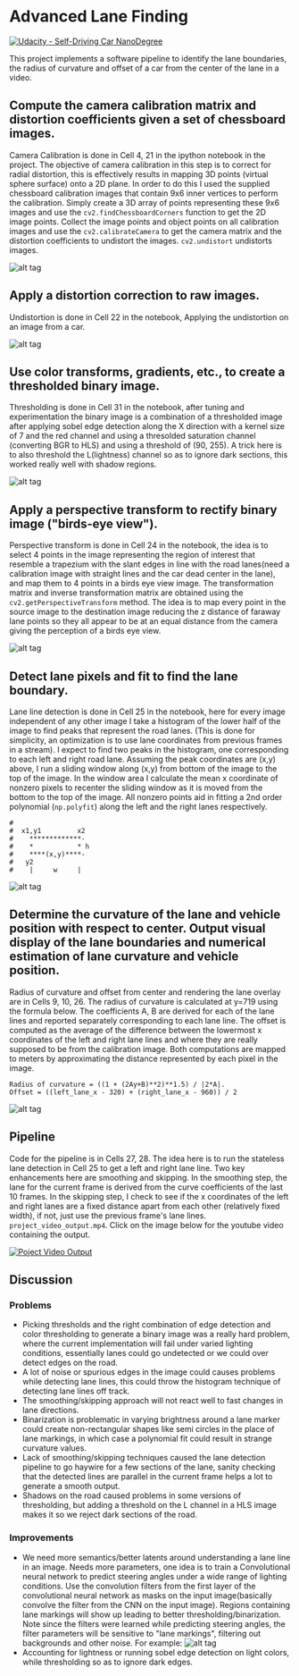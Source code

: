 # Advanced Lane Finding
[![Udacity - Self-Driving Car NanoDegree](https://s3.amazonaws.com/udacity-sdc/github/shield-carnd.svg)](http://www.udacity.com/drive)

This project implements a software pipeline to identify the lane boundaries, the radius of curvature and offset of a car from the center of the lane in a video.

## Compute the camera calibration matrix and distortion coefficients given a set of chessboard images.
Camera Calibration is done in Cell 4, 21 in the ipython notebook in the project. The objective of camera calibration in this step is to correct for radial distortion, this is effectively results in mapping 3D points (virtual sphere surface) onto a 2D plane. In order to do this I used the supplied chessboard calibration images that contain 9x6 inner vertices to perform the calibration. Simply create a 3D array of points representing these 9x6 images and use the ``cv2.findChessboardCorners`` function to get the 2D image points. Collect the image points and object points on all calibration images and use the ``cv2.calibrateCamera`` to get the camera matrix and the distortion coefficients to undistort the images. ``cv2.undistort`` undistorts images.

![alt tag](https://raw.githubusercontent.com/nalapati/sdc-advanced-lane-finding/master/chessboard_undistort.jpg)

## Apply a distortion correction to raw images.
Undistortion is done in Cell 22 in the notebook, Applying the undistortion on an image from a car.

![alt tag](https://raw.githubusercontent.com/nalapati/sdc-advanced-lane-finding/master/straight_lines1_undistort.jpg)

## Use color transforms, gradients, etc., to create a thresholded binary image.
Thresholding is done in Cell 31 in the notebook, after tuning and experimentation the binary image is a combination of a thresholded image after applying sobel edge detection along the X direction with a kernel size of 7 and the red channel and using a thresolded saturation channel (converting BGR to HLS) and using a threshold of (90, 255). A trick here is to also threshold the L(lightness) channel so as to ignore dark sections, this worked really well with shadow regions.

![alt tag](https://raw.githubusercontent.com/nalapati/sdc-advanced-lane-finding/master/thresholded_images.jpg)

## Apply a perspective transform to rectify binary image ("birds-eye view").
Perspective transform is done in Cell 24 in the notebook, the idea is to select 4 points in the image representing the region of interest that resemble a trapezium with the slant edges in line with the road lanes(need a calibration image with straight lines and the car dead center in the lane), and map them to 4 points in a birds eye view image. The transformation matrix and inverse transformation matrix are obtained using the ``cv2.getPerspectiveTransform`` method. The idea is to map every point in the source image to the destination image reducing the z distance of faraway lane points so they all appear to be at an equal distance from the camera giving the perception of a birds eye view.

![alt tag](https://raw.githubusercontent.com/nalapati/sdc-advanced-lane-finding/master/unwarped.jpg)

## Detect lane pixels and fit to find the lane boundary.
Lane line detection is done in Cell 25 in the notebook, here for every image independent of any other image I take a histogram of the lower half of the image to find peaks that represent the road lanes. (This is done for simplicity, an optimization is to use lane coordinates from previous frames in a stream). I expect to find two peaks in the histogram, one corresponding to each left and right road lane. Assuming the peak coordinates are (x,y) above, I run a sliding window along (x,y) from bottom of the image to the top of the image. In the window area I calculate the mean x coordinate of nonzero pixels to recenter the sliding window as it is moved from the bottom to the top of the image. All nonzero points aid in fitting a 2nd order polynomial (``np.polyfit``) along the left and the right lanes respectively.
```
#
#  x1,y1         x2
#    *************-
#    *           * h
#    ****(x,y)****-
#   y2
#    |     w     |
```

![alt tag](https://raw.githubusercontent.com/nalapati/sdc-advanced-lane-finding/master/binary_image.jpg)

## Determine the curvature of the lane and vehicle position with respect to center. Output visual display of the lane boundaries and numerical estimation of lane curvature and vehicle position.

Radius of curvature and offset from center and rendering the lane overlay are in Cells 9, 10, 26. The radius of curvature is calculated at y=719 using the formula below. The coefficients A, B are derived for each of the lane lines and reported separately corresponding to each lane line. The offset is computed as the average of the difference between the lowermost x coordinates of the left and right lane lines and where they are really supposed to be from the calibration image. Both computations are mapped to meters by approximating the distance represented by each pixel in the image.
```
Radius of curvature = ((1 + (2Ay+B)**2)**1.5) / |2*A|.
Offset = ((left_lane_x - 320) + (right_lane_x - 960)) / 2
```

![alt tag](https://raw.githubusercontent.com/nalapati/sdc-advanced-lane-finding/master/lane_overlay.jpg)

## Pipeline
Code for the pipeline is in Cells 27, 28. The idea here is to run the stateless lane detection in Cell 25 to get a left and right lane line. Two key enhancements here are smoothing and skipping. In the smoothing step, the lane for the current frame is derived from the curve coefficients of the last 10 frames. In the skipping step, I check to see if the x coordinates of the left and right lanes are a fixed distance apart from each other (relatively fixed width), if not, just use the previous frame's lane lines. ``project_video_output.mp4``. Click on the image below for the youtube video containing the output.

[![Poject Video Output](https://img.youtube.com/vi/BC3zekFsyYU/0.jpg)](https://www.youtube.com/watch?v=BC3zekFsyYU)

## Discussion
### Problems
* Picking thresholds and the right combination of edge detection and color thresholding to generate a binary image was a really hard problem, where the current implementation will fail under varied lighting conditions, essentially lanes could go undetected or we could over detect edges on the road.
* A lot of noise or spurious edges in the image could causes problems while detecting lane lines, this could throw the histogram technique of detecting lane lines off track.
* The smoothing/skipping approach will not react well to fast changes in lane directions.
* Binarization is problematic in varying brightness around a lane marker could create non-rectangular shapes like semi circles in the place of lane markings, in which case a polynomial fit could result in strange curvature values.
* Lack of smoothing/skipping techniques caused the lane detection pipeline to go haywire for a few sections of the lane, sanity checking that the detected lines are parallel in the current frame helps a lot to generate a smooth output.
* Shadows on the road caused problems in some versions of thresholding, but adding a threshold on the L channel in a HLS image makes it so we reject dark sections of the road.

### Improvements
* We need more semantics/better latents around understanding a lane line in an image. Needs more parameters, one idea is to train a Convolutional neural network to predict steering angles under a wide range of lighting conditions. Use the convolution filters from the first layer of the convolutional neural network as masks on the input image(basically convolve the filter from the CNN on the input image). Regions containing lane markings will show up leading to better thresholding/binarization. Note since the filters were learned while predicting steering angles, the filter parameters will be sensitive to "lane markings", filtering out backgrounds and other noise. For example:
![alt tag](https://raw.githubusercontent.com/nalapati/sdc-advanced-lane-finding/master/convolution2d_2.png)
* Accounting for lightness or running sobel edge detection on light colors, while thresholding so as to ignore dark edges.
